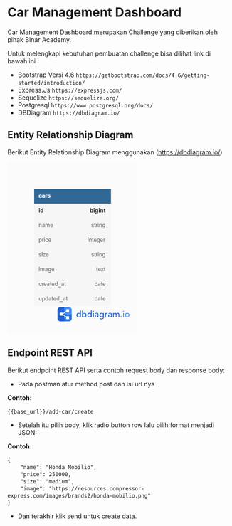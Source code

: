 # Car Management Dashboard

Car Management Dashboard merupakan Challenge yang diberikan oleh pihak Binar Academy.

Untuk melengkapi kebutuhan pembuatan challenge bisa dilihat link di bawah ini :

- Bootstrap Versi 4.6 `https://getbootstrap.com/docs/4.6/getting-started/introduction/`
- Express.Js `https://expressjs.com/`
- Sequelize `https://sequelize.org/`
- Postgresql `https://www.postgresql.org/docs/`
- DBDiagram `https://dbdiagram.io/`

## Entity Relationship Diagram

Berikut Entity Relationship Diagram menggunakan (https://dbdiagram.io/)

![diagram](./views/assets/img/cars%20diagram.png)


## Endpoint REST API

Berikut endpoint REST API serta contoh request body dan response body:

- Pada postman atur method post dan isi url nya

**Contoh:**
```
{{base_url}}/add-car/create
```

- Setelah itu pilih body, klik radio button row lalu pilih format menjadi JSON:

**Contoh:**
```
{
    "name": "Honda Mobilio",
    "price": 250000,
    "size": "medium",
    "image": "https://resources.compressor-express.com/images/brands2/honda-mobilio.png"
}
```
- Dan terakhir klik send untuk create data.